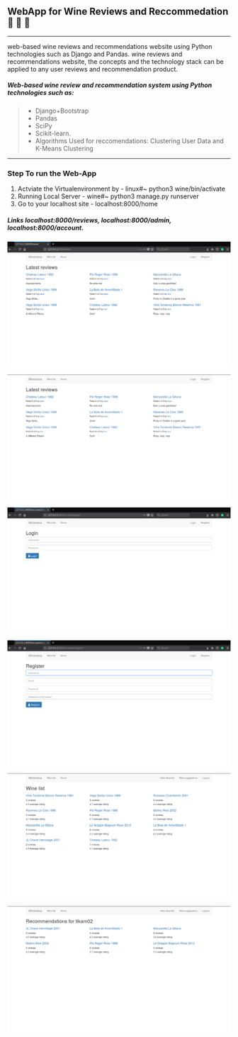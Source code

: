 ## WebApp for Wine Reviews and Reccommedation :wine_glass: :wine_glass: 🍾

****
web-based wine reviews and recommendations website using Python technologies such as Django and Pandas. wine reviews and recommendations website, the concepts and the technology stack can be applied to any user reviews and recommendation product.

##### Web-based wine review and recommendation system using Python technologies such as:
>* Django+Bootstrap
>* Pandas
>* SciPy
>* Scikit-learn.
>* Algorithms Used for reccomendations: Clustering User Data and K-Means Clustering
****
### Step To run the Web-App
1. Actviate the Virtualenvironment by -   linux#~ python3 wine/bin/activate
2. Running Local Server -  wine#~ python3 manage.py runserver
3. Go to your localhost site - localhost:8000/home
##### Links localhost:8000/reviews, localhost:8000/admin, localhost:8000/account.

![Home](https://github.com/Tikam02/Wine-Shop/blob/master/home.png)

![alt text](https://github.com/Tikam02/Wine-Shop/blob/master/latestreviews.png "Latest Reviews")

![alt text](https://github.com/Tikam02/Wine-Shop/blob/master/login.png)

![alt text](https://github.com/Tikam02/Wine-Shop/blob/master/signup.png)

![alt tet](https://github.com/Tikam02/Wine-Shop/blob/master/wine-list.png)

![alt text](https://github.com/Tikam02/Wine-Shop/blob/master/reccomendation-for-user.png)
